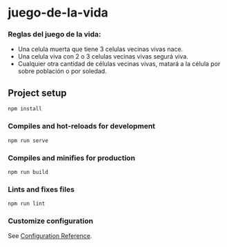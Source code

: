 # juego-de-la-vida


### Reglas del juego de la vida:

 - Una celula muerta que tiene 3 celulas vecinas vivas nace.
 - Una celula viva con 2 o 3 celulas vecinas vivas segurá viva.
 - Cualquier otra cantidad de células vecinas vivas, matará a la célula por sobre población o por soledad.


## Project setup
```
npm install
```

### Compiles and hot-reloads for development
```
npm run serve
```

### Compiles and minifies for production
```
npm run build
```

### Lints and fixes files
```
npm run lint
```

### Customize configuration
See [Configuration Reference](https://cli.vuejs.org/config/).
